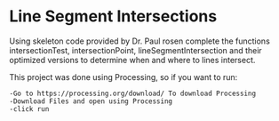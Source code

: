 # Line Segment Intersections

Using skeleton code provided by Dr. Paul rosen complete the functions intersectionTest, intersectionPoint, lineSegmentIntersection and their optimized versions to determine when and where to lines intersect. 

This project was done using Processing, so if you want to run:

    -Go to https://processing.org/download/ To download Processing
    -Download Files and open using Processing
    -click run
    



  
